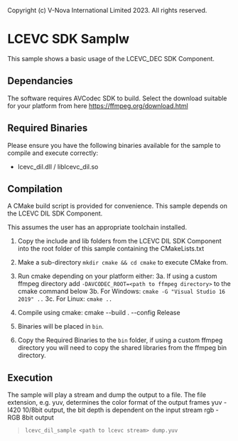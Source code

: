 Copyright (c) V-Nova International Limited 2023. All rights reserved.

# LCEVC SDK Samplw

This sample shows a basic usage of the LCEVC_DEC SDK Component.

## Dependancies

The software requires AVCodec SDK to build. Select the download suitable for your
platform from here https://ffmpeg.org/download.html

## Required Binaries

Please ensure you have the following binaries available for the sample to
compile and execute correctly:

   - lcevc_dil.dll / liblcevc_dil.so

## Compilation

A CMake build script is provided for convenience. This sample depends on the 
LCEVC DIL SDK Component.

This assumes the user has an appropriate toolchain installed.

1. Copy the include and lib folders from the LCEVC DIL SDK Component into the root
   folder of this sample containing the CMakeLists.txt

2. Make a sub-directory `mkdir cmake && cd cmake` to execute CMake from.

3. Run cmake depending on your platform either:
   3a. If using a custom ffmpeg directory add `-DAVCODEC_ROOT=<path to ffmpeg directory>` to the cmake command below
   3b. For Windows: `cmake -G "Visual Studio 16 2019" ..`
   3c. For Linux: `cmake ..`

4. Compile using cmake: cmake --build . --config Release

5. Binaries will be placed in `bin`.

6. Copy the Required Binaries to the `bin` folder, if using a custom ffmpeg directory you 
   will need to copy the shared libraries from the ffmpeg bin directory.

## Execution

The sample will play a stream and dump the output to a file.
The file extension, e.g. yuv, determines the color format of the output frames
yuv - I420 10/8bit output, the bit depth is dependent on the input stream
rgb - RGB 8bit output

>    `lcevc_dil_sample <path to lcevc stream> dump.yuv`
